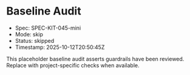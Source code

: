 # Baseline Audit

- Spec: SPEC-KIT-045-mini
- Mode: skip
- Status: skipped
- Timestamp: 2025-10-12T20:50:45Z

This placeholder baseline audit asserts guardrails have been reviewed. Replace with project-specific checks when available.
